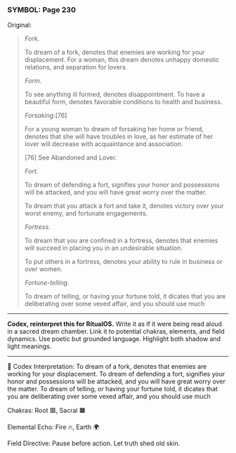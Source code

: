 ### SYMBOL: Page 230

Original:
> _Fork_.
> 
> 
> To dream of a fork, denotes that enemies are working for your displacement.
> For a woman, this dream denotes unhappy domestic relations,
> and separation for lovers.
> 
> 
> _Form_.
> 
> 
> To see anything ill formed, denotes disappointment. To have a beautiful form,
> denotes favorable conditions to health and business.
> 
> 
> _Forsaking_.[76]
> 
> 
> For a young woman to dream of forsaking her home or friend,
> denotes that she will have troubles in love, as her estimate
> of her lover will decrease with acquaintance and association.
> 
> 
> 
> 
> [76] See Abandoned and Lover.
> 
> 
> _Fort_.
> 
> 
> To dream of defending a fort, signifies your honor and possessions
> will be attacked, and you will have great worry over the matter.
> 
> 
> To dream that you attack a fort and take it, denotes victory
> over your worst enemy, and fortunate engagements.
> 
> 
> _Fortress_.
> 
> 
> To dream that you are confined in a fortress, denotes that enemies
> will succeed in placing you in an undesirable situation.
> 
> 
> To put others in a fortress, denotes your ability to rule in business
> or over women.
> 
> 
> _Fortune-telling_.
> 
> 
> To dream of telling, or having your fortune told, it dicates that you
> are deliberating over some vexed affair, and you should use much

---

**Codex, reinterpret this for RitualOS.**
Write it as if it were being read aloud in a sacred dream chamber.
Link it to potential chakras, elements, and field dynamics.
Use poetic but grounded language.
Highlight both shadow and light meanings.

---

🔁 Codex Interpretation:
To dream of a fork, denotes that enemies are working for your displacement. To dream of defending a fort, signifies your honor and possessions will be attacked, and you will have great worry over the matter. To dream of telling, or having your fortune told, it dicates that you are deliberating over some vexed affair, and you should use much

Chakras: Root 🟥, Sacral 🟧

Elemental Echo: Fire 🔥, Earth 🌍

Field Directive: Pause before action. Let truth shed old skin.

